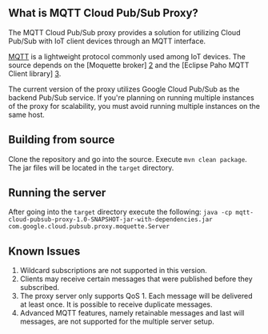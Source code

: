 ## What is MQTT Cloud Pub/Sub Proxy?

The MQTT Cloud Pub/Sub proxy provides a solution for utilizing Cloud Pub/Sub with IoT client
devices through an MQTT interface.

[MQTT][1] is a lightweight protocol commonly used among IoT devices.
The source depends on the [Moquette broker] [2] and the [Eclipse Paho MQTT Client library] [3].

The current version of the proxy utilizes Google Cloud Pub/Sub as the backend Pub/Sub service.
If you're planning on running multiple instances of the proxy for scalability,
you must avoid running multiple instances on the same host.

## Building from source

Clone the repository and go into the source. Execute `mvn clean package`. The jar files will be
located in the `target` directory.

## Running the server

After going into the `target` directory execute the following:
`java -cp mqtt-cloud-pubsub-proxy-1.0-SNAPSHOT-jar-with-dependencies.jar
com.google.cloud.pubsub.proxy.moquette.Server`

## Known Issues

1. Wildcard subscriptions are not supported in this version.
2. Clients may receive certain messages that were published before they subscribed.
3. The proxy server only supports QoS 1. Each message will be delivered at least once.
It is possible to receive duplicate messages.
4. Advanced MQTT features, namely retainable messages and last will messages,
are not supported for the multiple server setup.

[1]:https://mqtt.org
[2]:https://github.com/andsel/moquette
[3]:https://eclipse.org/paho/clients/java/
